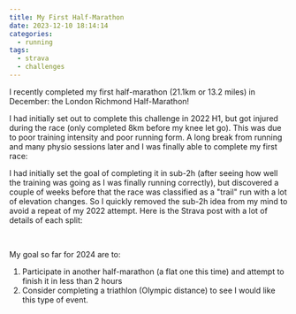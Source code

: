 ```yaml
---
title: My First Half-Marathon
date: 2023-12-10 18:14:14
categories:
  - running
tags:
  - strava
  - challenges
---
```


I recently completed my first half-marathon (21.1km or 13.2 miles) in December: the London Richmond Half-Marathon!

I had initially set out to complete this challenge in 2022 H1, but got injured during the race (only completed 8km before my knee let go). This was due to poor training intensity and poor running form. A long break from running and many physio sessions later and I was finally able to complete my first race:

I had initially set the goal of completing it in sub-2h (after seeing how well the training was going as I was finally running correctly), but discovered a couple of weeks before that the race was classified as a "trail" run with a lot of elevation changes. So I quickly removed the sub-2h idea from my mind to avoid a repeat of my 2022 attempt. Here is the Strava post with a lot of details of each split:

<div class="strava-embed-placeholder" data-embed-type="activity" data-embed-id="10357809172" data-style="standard"></div><script src="https://strava-embeds.com/embed.js"></script>
<br>

<!--more-->

My goal so far for 2024 are to:

1. Participate in another half-marathon (a flat one this time) and attempt to finish it in less than 2 hours
2. Consider completing a triathlon (Olympic distance) to see I would like this type of event.